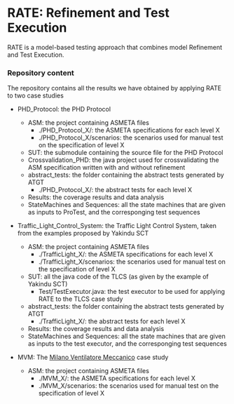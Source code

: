 # RATE: Refinement and Test Execution 

RATE is a model-based testing approach that combines model Refinement and Test Execution.

### Repository content

The repository contains all the results we have obtained by applying RATE to two case studies

* PHD_Protocol: the PHD Protocol
  * ASM: the project containing ASMETA files
	* ./PHD_Protocol_X/: the ASMETA specifications for each level X
	* ./PHD_Protocol_X/scenarios: the scenarios used for manual test on the specification of level X
  * SUT: the submodule containing the source file for the PHD Protocol
  * Crossvalidation_PHD: the java project used for crossvalidating the ASM specification written with and without refinement
  * abstract_tests: the folder containing the abstract tests generated by ATGT
	* ./PHD_Protocol_X/: the abstract tests for each level X
  * Results: the coverage results and data analysis
  * StateMachines and Sequences: all the state machines that are given as inputs to ProTest, and the corresponging test sequences   

* Traffic_Light_Control_System: the Traffic Light Control System, taken from the examples proposed by Yakindu SCT 
  * ASM: the project containing ASMETA files
	* ./TrafficLight_X/: the ASMETA specifications for each level X
	* ./TrafficLight_X/scenarios: the scenarios used for manual test on the specification of level X
  * SUT: all the java code of the TLCS (as given by the example of Yakindu SCT)
	* Test/TestExecutor.java: the test executor to be used for applying RATE to the TLCS case study
  * abstract_tests: the folder containing the abstract tests generated by ATGT
	* ./TrafficLight_X/: the abstract tests for each level X
  * Results: the coverage results and data analysis
  * StateMachines and Sequences: all the state machines that are given as inputs to the test executor, and the corresponging test sequences 

* MVM: The [Milano Ventilatore Meccanico](http://mvm.care/it/home-it/) case study 
  * ASM: the project containing ASMETA files
	* ./MVM_X/: the ASMETA specifications for each level X
	* ./MVM_X/scenarios: the scenarios used for manual test on the specification of level X
